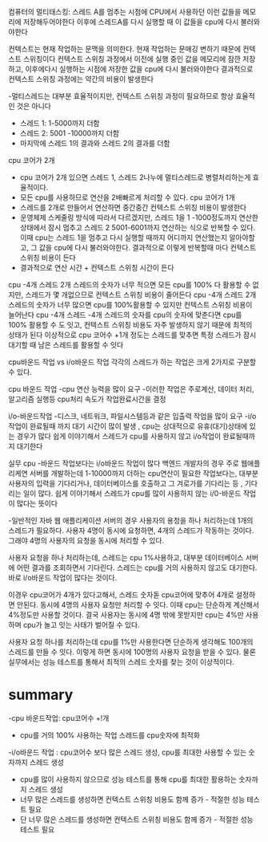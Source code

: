 컴퓨터의 멀티태스킹:
스레드 A를 멈추는 시점에 CPU에서 사용하던 이런 값들을 메모리에 저장해두어야한다 이후에 스레드A를 다시 실행할 때 이 값들을 cpu에 다시 불러와야한다

컨텍스트는 현재 작업하는 문맥을 의미한다. 현재 작업하는 문매깅 변하기 때문에 컨텍스트 스위칭이다
컨텍스트 스위칭 과정에서 이전에 실행 중인 값을 메모리에 잠깐 저장하고, 이후에다시 실행하는 시점에 저장한 값을 cpu에 다시 불러와야한다
결과적으로 컨텍스트 스위칭 과정에는 약간의 비용이 발생한다

-멀티스레드는 대부분 효율적이지만, 컨텍스트 스위칭 과정이 필요하므로 항상 효율적인 것은 아니다
- 스레드 1: 1-5000까지 더함
- 스레드 2: 5001 -10000까지 더함
- 마지막에 스레드 1의 결과와 스레드 2의 결과를 더함

cpu 코어가 2개
- cpu 코어가 2개 있으면 스레드 1, 스레드 2나누에 멀티스레드로 병렬처리하는게 효율적이다.
- 모든 cpu를 사용하므로 연산을 2배빠르게 처리할 수 있다.
cpu 코어가 1개
- 스레드를 2개로 만들어서 연산하면 중간중간 컨텍스트 스위칭 비용이 발생한다
- 운영체제 스케줄링 방식에 따라서 다르겠지만, 스레드 1을 1 -1000정도까지 연산한 상태에서 잠시 멈추고 스레드 2 5001-6001까지 연산하는 식으로 반복할 수 있다. 이때 cpu는 스레드 1을 멈추고 다시 실행할 때까지 어디까지 연산했는지 알아야할고, 그 값을 cpu에 다시 불러와야한다. 결과적으로 이렇게 반복할때 마다 컨텍스트 스위칭 비용이 든다 
- 결과적으로 연산 시간 + 컨텍스트 스위칭 시간이 든다

cpu -4개 스레드 2개
스레드의 숫자가 너무 적으면 모든 cpu를 100% 다 활용할 수 없지만, 스레드가 몇 개없으므로 컨텍스트 스위칭 비용이 줄어든다
cpu -4개 스레드 2개
스레드의 숫자가 너무 많으면 cpu를 100%활용할 수 있지만 컨텍스트 스위칭 비용이 늘어난다
cpu -4개 스레드 -4개
스레드의 숫자를 cpu의 숫자에 맞춘다면 cpu를 100% 활용할 수 도 잇고, 컨텍스트 스위칭 비용도 자주 발생하지 않기 때문에 최적의 상태가 된다 이상적으로 cpu 코어수 +1개 정도는 스레드를 맞추면 특정 스레드가 잠시 대기할 때 남은 스레드를 활용할 수 잇다

cpu바운드 작업 vs i/o바운드 작업 각각의 스레드가 하는 작업은 크게 2가지로 구분할 수 있다.

cpu 바운드 작업
-cpu 연산 능력을 많이 요구
-이러한 작업은 주로계산, 데이터 처리, 알고리즘 실행등 cpu처리 속도가 작업완료시간을 결정

i/o-바운드작업
-디스크, 네트워크, 파일시스템등과 같은 입출력 작업을 많이 요구
-i/o작업이 완료될때 까지 대기 시간이 많이 발생 , cpu는 상대적으로 유휴(대기)상태에 있는 경우가 많다 
쉽게 이야기해서 스레드가 cpu를 사용하지 않고 i/o작업이 완료될때까지 대기한다


실무
cpu -바운드 작업보다는 i/o바운드 작업이 많다
백엔드 개발자의 경우 주로 웹애플리케연 서버를 개발하는데 1-10000까지 더하는 cpu연산이 필요한 작업보다는, 대부분 사용자의 입력을 기다리거나, 데이터베이스를 호출하고 그 겨로가를 기다리는 등 , 기다리는 일이 많다. 쉽게 이야기해서 스레드가 cpu를 많이 사용하지 않는 i/0-바운드 작업이 많다는 뜻이다

-일반적인 자바 웹 애플리케이션 서버의 경우 사용자의 용청을 하나 처리하는데 1개의 스레드가 필요하다.
사용자 4명이 동시에 요청하면, 4개의 스레드가 작동하는 것이다. 그래야 4명의 사용자의 요청을 동시에 처리할 수 있다.

사용자 요청을 하나 처리하는데, 스레드는 cpu 1%사용하고, 대부분 데이터베이스 서버에 어떤 결과를 조회하면서 기다린다. 스레드는 cpu를 거의 사용하지 않고도 대기한다. 바로 i/o바운드 작업이 많다는 것이다.

이경우 cpu코어가 4개가 있다고해서, 스레드 숫자돋 cpu코어에 맞추어 4개로 설정하면 안된다. 동시에 4명의 사용자 요청만 처리할 수 잇다. 이때 cpu는 단순하게 계산해서 4%정도만 사용할 것이다. 결국 사용자는 동시에 4명 밖에 못받지만 cpu는 4%만 사용하며 cpu가 놀고 잇는 사태가 벌어질 수 있다.

사용자 요청 하나를 처리하는데 cpu를 1%만 사용한다면 단순하게 생각해도 100개의 스레드를 만들 수 잇다. 이렇게 하면 동시에 100명의 사용자 요청을 받을 수 있다. 
물론 실무에서는 성능 테스트를 통해서 최적의 스레드 숫자를 찾는 것이 이상적이다.

# summary

-cpu 바운드작업: cpu코어수 +!개
- cpu를 거의 100% 사용하는 작업 스레드를 cpu숫자에 최적화


-i/o바운드 작업 : cpu코어수 보다 많은 스레드 생성, cpu를 최대한 사용할 수 있는 숫자까지 스레드 생성
- cpu를 많이 사용하지 않으므로 성능 테스트를 통해 cpu를 최대한 활용하는 숫자까지 스레드 생성
- 너무 많은 스레드를 생성하면 컨텍스트 스위칭 비용도 함께 증가 - 적절한 성능 테스트 필요
- 단 너무 많은 스레드를 생성하면 컨텍스트 스위칭 비용도 함께 증가 - 적절한 성능 테스트 필요


